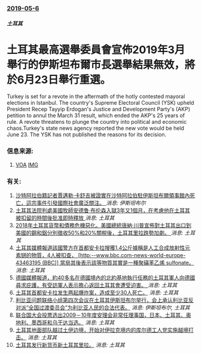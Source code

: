 ### [2019-05-6](/news/2019/05/6/index.md)

##### 土耳其
# 土耳其最高選舉委員會宣佈2019年3月舉行的伊斯坦布爾市長選舉結果無效，將於6月23日舉行重選。 

Turkey is set for a revote in the aftermath of the hotly contested mayoral elections in Istanbul. The country's Supreme Electoral Council (YSK) upheld President Recep Tayyip Erdogan's Justice and Development Party's (AKP) petition to annul the March 31 result, which ended the AKP's 25 years of rule. A revote threatens to plunge the country into political and economic chaos.Turkey's state news agency reported the new vote would be held June 23. The YSK has not published the reasons for its decision.


### 信息来源:

1. [VOA](https://www.voanews.com/a/istanbul-revote-sparks-fears-of-political-economic-chaos/4906238.html) [IMG](https://media.voltron.voanews.com/Drupal/01live-166/2019-06/C7FE03FA-9D6A-4506-BB16-9E97F6F6D0DE.jpg)

### 有关:

1. [沙特阿拉伯籍記者賈邁勒·卡舒吉被證實在沙特阿拉伯駐伊斯坦布爾領事館內死亡，這宗事件引發國際社會廣泛關注。 ](/zh/news/2018/10/19/沙特阿拉伯籍記者賈邁勒-卡舒吉被證實在沙特阿拉伯駐伊斯坦布爾領事館內死亡-這宗事件引發國際社會廣泛關注.md) _消息: 伊斯坦布尔_
2. [土耳其法院判處美國牧師安德鲁·布伦森入獄3年又1個月，在考慮他在土耳其被扣留的時間後批准即時釋放 ](/zh/news/2018/10/12/土耳其法院判處美國牧師安德鲁-布伦森入獄3年又1個月-在考慮他在土耳其被扣留的時間後批准即時釋放.md) _消息: 土耳其_
3. [2018年土耳其貨幣和債務危機惡化。美國總統唐納·川普宣佈對土耳其出口到美國的鋼和鋁分別徵收50%和20%關稅後，土耳其里拉跌勢加劇。 ](/zh/news/2018/08/10/2018年土耳其貨幣和債務危機惡化-美國總統唐納-川普宣佈對土耳其出口到美國的鋼和鋁分別徵收50-和20-關稅後-土耳其.md) _消息: 土耳其_
4. [土耳其媒體報道該國警方在首都安卡拉搜獲1.4公斤據稱是人工合成放射性元素锎的物質，4人被扣查， [http:--www.bbc.com-news-world-europe-43463195 (BBC)] 當局其後表示該等物質其實是一種聚磺苯乙烯 sulfonate。](/zh/news/2018/03/19/土耳其媒體報道該國警方在首都安卡拉搜獲14公斤據稱是人工合成放射性元素锎的物質-4人被扣查-http-www.md) _消息: 土耳其_
5. [德國媒體報道，約40多名在德國境內的北約基地執行任務的土耳其軍人向德國尋求庇護，有受訪軍人表示擔心返回土耳其會遭受迫害。 ](/zh/news/2017/01/28/德國媒體報道-約40多名在德國境內的北約基地執行任務的土耳其軍人向德國尋求庇護-有受訪軍人表示擔心返回土耳其會遭受迫害.md) _消息: 土耳其_
6. [ 土耳其首都安卡拉发生两起爆炸案，造成至少30人死亡。](/zh/news/2015/10/10/土耳其首都安卡拉发生两起爆炸案-造成至少30人死亡.md) _消息: 土耳其_
7. [利比亚问题联络小组第四次会议在土耳其伊斯坦布尔举行，会上承认利比亚反对派“全国过渡委员会”为利比亚人民的合法代表。](/zh/news/2011/07/15/利比亚问题联络小组第四次会议在土耳其伊斯坦布尔举行-会上承认利比亚反对派-全国过渡委员会-为利比亚人民的合法代表.md) _消息: 伊斯坦布尔, 土耳其_
8. [联合国大会投票选出2009－10年度安理会非常任理事国，日本、土耳其、奥地利、墨西哥和乌干达当选。](/zh/news/2008/10/17/联合国大会投票选出2009-10年度安理会非常任理事国-日本-土耳其-奥地利-墨西哥和乌干达当选.md) _消息: 土耳其_
9. [土耳其地面部队越过土伊边境，开始对伊拉克境内的库尔德工人党实施越境打击。](/zh/news/2008/02/21/土耳其地面部队越过土伊边境-开始对伊拉克境内的库尔德工人党实施越境打击.md) _消息: 土耳其_
10. [ 土耳其发行新货币新土耳其里拉。](/zh/news/2005/01/1/土耳其发行新货币新土耳其里拉.md) _消息: 土耳其_
